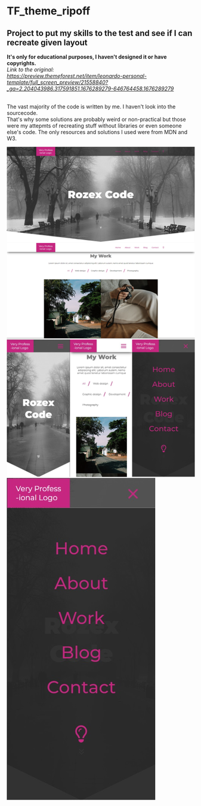 # TF_theme_ripoff
<h2>Project to put my skills to the test and see if I can recreate given layout</h2>

<b>It's only for educational purposes, I haven't designed it or have copyrights.</b> <br>
<i>Link to the original: <br>
https://preview.themeforest.net/item/leonardo-personal-template/full_screen_preview/21558840?_ga=2.204043986.317591851.1676289279-646764458.1676289279</i>

<br>
The vast majority of the code is written by me. I haven't look into the sourcecode. <br>
That's why some solutions are probably weird or non-practical but those were my attepmts of recreating stuff without libraries or even someone else's code.
The only resources and solutions I used were from MDN and W3. 

<p align="center">

![alt projectPreviewImage](https://github.com/rozexcode/TF_theme_ripoff/blob/master/Preview/project1.jpg?raw=true)
![alt projectPreviewImage](https://github.com/rozexcode/TF_theme_ripoff/blob/master/Preview/project2.jpg?raw=true)
![alt projectPreviewImage](https://github.com/rozexcode/TF_theme_ripoff/blob/master/Preview/project3.jpg?raw=true)
![alt projectPreviewImage](https://github.com/rozexcode/TF_theme_ripoff/blob/master/Preview/project4.jpg?raw=true)

</p>
